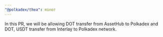 ```yaml
---
"@polkadex/thea": minor
---
```


In this PR, we will be allowing DOT transfer from AssetHub to Polkadex and DOT, USDT transfer from Interlay to Polkadex network.
